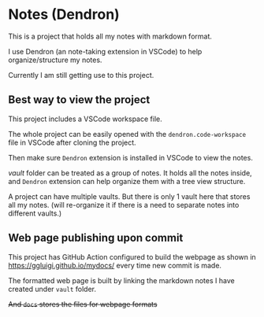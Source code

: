 # Notes (Dendron)
This is a project that holds all my notes with markdown format.

I use Dendron (an note-taking extension in VSCode) to help organize/structure my notes.

Currently I am still getting use to this project.
## Best way to view the project
This project includes a VSCode workspace file.

The whole project can be easily opened with the `dendron.code-workspace` file in VSCode after cloning the project.

Then make sure `Dendron` extension is installed in VSCode to view the notes.

*vault* folder can be treated as a group of notes. It holds all the notes inside, and `Dendron` extension can help organize them with a tree view structure.

A project can have multiple vaults. But there is only 1 vault here that stores all my notes. (will re-organize it if there is a need to separate notes into different vaults.)
## Web page publishing upon commit
This project has GitHub Action configured to build the webpage as shown in https://ggluigi.github.io/mydocs/ every time new commit is made.

The formatted web page is built by linking the markdown notes I have created under `vault` folder.

~~And `docs` stores the files for webpage formats~~